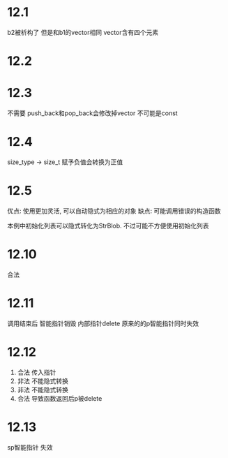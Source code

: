 # 12.1

b2被析构了 但是和b1的vector相同 vector含有四个元素

# 12.2

# 12.3
不需要 push_back和pop_back会修改掉vector 不可能是const

# 12.4
size_type -> size_t 赋予负值会转换为正值

# 12.5
优点: 使用更加灵活, 可以自动隐式为相应的对象
缺点: 可能调用错误的构造函数

本例中初始化列表可以隐式转化为StrBlob. 不过可能不方便使用初始化列表

# 12.10
合法

# 12.11
调用结束后 智能指针销毁 内部指针delete 原来的的p智能指针同时失效

# 12.12

1. 合法 传入指针
2. 非法 不能隐式转换
3. 非法 不能隐式转换
4. 合法 导致函数返回后p被delete

# 12.13
sp智能指针 失效